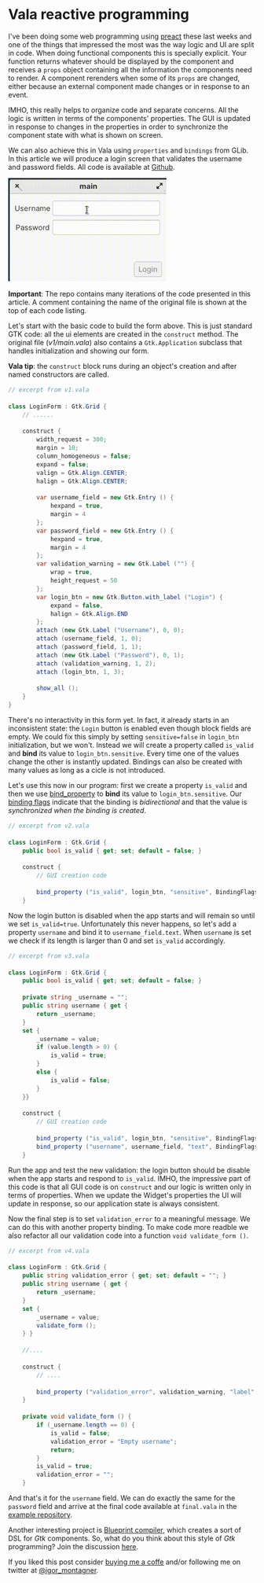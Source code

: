 # Vala reactive programming

I've been doing some web programming using [preact](https://preactjs.com/) these last weeks and one of the things that impressed the most was the way logic and UI are split in code. When doing functional components this is specially explicit. Your function returns whatever should be displayed by the component and receives a `props` object containing all the information the components need to render. A component rerenders when some of its `props` are changed, either because an external component made changes or in response to an event. 

IMHO, this really helps to organize code and separate concerns. All the logic is written in terms of the components' properties. The GUI is updated in response to changes in the properties in order to synchronize the component state with what is shown on screen. 

We can also achieve this in Vala using `properties` and `bindings` from GLib. In this article we will produce a login screen that validates the username and password fields. All code is available at [Github](https://github.com/igordsm/reactive-gtk-vala).

![](reactive.gif)  

**Important**: The repo contains many iterations of the code presented in this article. A comment containing the name of the original file is shown at the top of each code listing.  

Let's start with the basic code to build the form above. This is just standard GTK code: all the ui elements are created in the `construct` method. The original file (*v1/main.vala*) also contains a `Gtk.Application` subclass that handles initialization and showing our form. 

**Vala tip**: the `construct` block runs during an object's creation and after named constructors are called. 

```c# 
// excerpt from v1.vala

class LoginForm : Gtk.Grid {
    // ......
    
    construct {
        width_request = 300;
        margin = 10;
        column_homogeneous = false;
        expand = false;
        valign = Gtk.Align.CENTER;
        halign = Gtk.Align.CENTER;
        
        var username_field = new Gtk.Entry () {
            hexpand = true,
            margin = 4
        };
        var password_field = new Gtk.Entry () {
            hexpand = true,
            margin = 4
        };
        var validation_warning = new Gtk.Label ("") {
            wrap = true,
            height_request = 50
        };
        var login_btn = new Gtk.Button.with_label ("Login") {
            expand = false,
            halign = Gtk.Align.END
        };
        attach (new Gtk.Label ("Username"), 0, 0);
        attach (username_field, 1, 0);
        attach (password_field, 1, 1);
        attach (new Gtk.Label ("Password"), 0, 1);
        attach (validation_warning, 1, 2);
        attach (login_btn, 1, 3);

        show_all ();
    }
}
```

There's no interactivity in this form yet. In fact, it already starts in an inconsistent state: the `Login` button is enabled even though block fields are empty. We could fix this simply by setting `sensitive=false` in `login_btn` initialization, but we won't. Instead we will create a property called `is_valid` and **bind** its value to `login_btn.sensitive`. Every time one of the values change the other is instantly updated. Bindings can also be created with many values as long as a cicle is not introduced. 

Let's use this now in our program: first we create a property `is_valid` and then we use [bind_property](https://valadoc.org/gobject-2.0/GLib.Object.bind_property.html) to **bind** its value to `login_btn.sensitive`. Our [binding flags](https://valadoc.org/gobject-2.0/GLib.BindingFlags.html) indicate that the binding is *bidirectional* and that the value is _synchronized when the binding is created_. 

```c#
// excerpt from v2.vala

class LoginForm : Gtk.Grid {
    public bool is_valid { get; set; default = false; }
    
    construct {
        // GUI creation code
        
        bind_property ("is_valid", login_btn, "sensitive", BindingFlags.BIDIRECTIONAL | BindingFlags.SYNC_CREATE);
    }
```

Now the login button is disabled when the app starts and will remain so until we set `is_valid=true`. Unfortunately this never happens, so let's add a property `username` and bind it to `username_field.text`. When `username` is set we check if its length is larger than 0 and set `is_valid` accordingly.

```c#
// excerpt from v3.vala

class LoginForm : Gtk.Grid {
    public bool is_valid { get; set; default = false; }
    
    private string _username = "";
    public string username { get {
        return _username;
    }
    set {
        _username = value;
        if (value.length > 0) {
            is_valid = true;
        }
        else {
            is_valid = false;
        }
    }}
    
    construct {
        // GUI creation code
        
        bind_property ("is_valid", login_btn, "sensitive", BindingFlags.BIDIRECTIONAL | BindingFlags.SYNC_CREATE);
        bind_property ("username", username_field, "text", BindingFlags.BIDIRECTIONAL | BindingFlags.SYNC_CREATE);
    }
```

Run the app and test the new validation: the login button should be disable when the app starts and respond to `is_valid`. IMHO, the impressive part of this code is that all GUI code is on `construct` and our logic is written only in terms of properties. When we update the Widget's properties the UI will update in response, so our application state is always consistent.

Now the final step is to set `validation_error` to a meaningful message. We can do this with another property binding. To make code more readble we also refactor all our validation code into a function `void validate_form ()`.

```c#
// excerpt from v4.vala

class LoginForm : Gtk.Grid {
    public string validation_error { get; set; default = ""; }
    public string username { get {
        return _username;
    }
    set {
        _username = value;
        validate_form ();
    } }

    //....
    
    construct {
        // ....
        
        bind_property ("validation_error", validation_warning, "label", BindingFlags.DEFAULT | BindingFlags.SYNC_CREATE);
    }
    
    private void validate_form () {
        if (_username.length == 0) {
            is_valid = false;
            validation_error = "Empty username";
            return;
        }
        is_valid = true;
        validation_error = "";
    }
```

And that's it for the `username` field. We can do exactly the same for the `password` field and arrive at the final code available at `final.vala` in the [example repository](https://github.com/igordsm/reactive-gtk-vala).

Another interesting project is [Blueprint compiler](https://gitlab.gnome.org/jwestman/blueprint-compiler), which creates a sort of DSL for _Gtk_ components. So, what do you think about this style of *Gtk* programming? Join the discussion [here](https://dev.to/igordsm/vala-reactive-programming-2pf4). 

If you liked this post consider [buying me a coffe](https://www.buymeacoffee.com/igordsm) and/or following me on twitter at [@igor_montagner](https://twitter.com/igor_montagner). 
